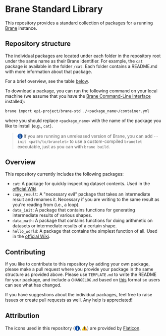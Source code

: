 # Brane Standard Library
This repository provides a standard collection of packages for a running [Brane](https://github.com/epi-project/brane) instance.


## Repository structure
The individual packages are located under each folder in the repository root under the same name as their Brane identifier. For example, the `cat` package is available in the folder `/cat`. Each folder contains a README.md with more information about that package.

For a brief overview, see the table [below](#overview).

To download a package, you can run the following command on your local machine (we assume that you have the [Brane Command-Line Interface](https://github.com/epi-project/brane/releases/latest) installed):
```bash
brane import epi-project/brane-std ./<package_name>/container.yml
```
where you should replace `<package_name>` with the name of the package you like to install (e.g., `cat`).

> <img src="./assets/img/info.png" alt="info" width="16" style="margin-top: 3px; margin-bottom: -3px;"/> If you are running an unreleased version of Brane, you can add `--init <path/to/branelet>` to use a custom-compiled `branelet` executable, just as you can with `brane build`.


## Overview
This repository currently includes the following packages:
- `cat`: A package for quickly inspecting dataset contents. Used in the [official Wiki](https://wiki.enablingpersonalizedinterventions.nl).
- `copy_result`: A "necessary evil" package that takes an intermediate result and renames it. Necessary if you are writing to the same result as you're reading from (i.e., a loop).
- `data_init`: A package that contains functions for generating intermediate results of various shapes.
- `data_math`: A package that contains functions for doing arithmetic on datasets or intermediate results of a certain shape.
- `hello_world`: A package that contains the simplest function of all. Used in the [official Wiki](https://wiki.enablingpersonalizedinterventions.nl).


## Contributing
If you like to contribute to this repository by adding your own package, please make a pull request where you provide your package in the same structure as provided above. Please use `TEMPLATE.md` to write the README for your package, and include a `CHANGELOG.md` based on [this](https://keepachangelog.com/en/1.0.0/) format so users can see what has changed.

If you have suggestions about the individual packages, feel free to raise issues or create pull requests as well. Any help is appreciated!


## Attribution
The icons used in this repository (<img src="./assets/img/info.png" alt="info" width="16" style="margin-top: 3px; margin-bottom: -3px;"/>, <img src="./assets/img/warning.png" alt="warning" width="16" style="margin-top: 3px; margin-bottom: -3px;"/>) are provided by [Flaticon](https://flaticon.com).
